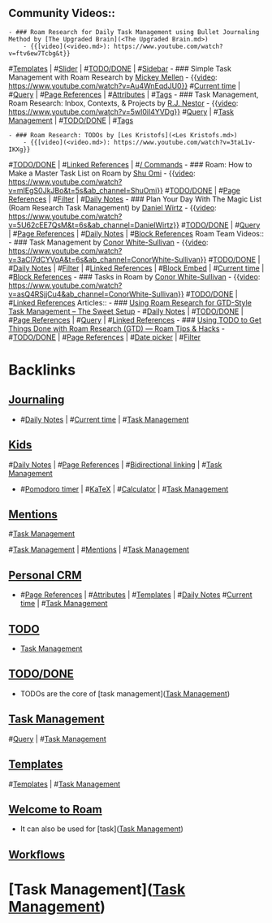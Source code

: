 ## Community Videos::
    - ### Roam Research for Daily Task Management using Bullet Journaling Method by [The Upgraded Brain](<The Upgraded Brain.md>)
        - {{[video](<video.md>): https://www.youtube.com/watch?v=ftv6ew7Tcbg&t}}
#[Templates](<Templates.md>) | #[Slider](<Slider.md>) | #[TODO/DONE](<TODO/DONE.md>) | #[Sidebar](<Sidebar.md>)
    - ### Simple Task Management with Roam Research by [Mickey Mellen](<Mickey Mellen.md>)
        - {{[video](<video.md>): https://www.youtube.com/watch?v=Au4WnEqdJU0}}
#[Current time](<Current time.md>) | #[Query](<Query.md>) | #[Page References](<Page References.md>) | #[Attributes](<Attributes.md>) | #[Tags](<Tags.md>)
    - ### Task Management, Roam Research: Inbox, Contexts, & Projects by [R.J. Nestor](<R.J. Nestor.md>)
        - {{[video](<video.md>): https://www.youtube.com/watch?v=5wI0il4YVDg}}
#[Query](<Query.md>) | #[Task Management](<Task Management.md>) | #[TODO/DONE](<TODO/DONE.md>) | #[Tags](<Tags.md>) 

    - ### Roam Research: TODOs by [Les Kristofs](<Les Kristofs.md>)
        - {{[video](<video.md>): https://www.youtube.com/watch?v=3taL1v-IKXg}}
#[TODO/DONE](<TODO/DONE.md>) | #[Linked References](<Linked References.md>) | #[/ Commands](</ Commands.md>)
    - ### Roam: How to Make a Master Task List on Roam by [Shu Omi](<Shu Omi.md>)
        - {{[video](<video.md>): https://www.youtube.com/watch?v=mIEgS0JkJBo&t=5s&ab_channel=ShuOmi}}
#[TODO/DONE](<TODO/DONE.md>) | #[Page References](<Page References.md>) | #[Filter](<Filter.md>) | #[Daily Notes](<Daily Notes.md>) 
    - ### Plan Your Day With The Magic List (Roam Research Task Management) by [Daniel Wirtz](<Daniel Wirtz.md>)
        - {{[video](<video.md>): https://www.youtube.com/watch?v=5U62cEE7QsM&t=6s&ab_channel=DanielWirtz}}
#[TODO/DONE](<TODO/DONE.md>) | #[Query](<Query.md>) | #[Page References](<Page References.md>) | #[Daily Notes](<Daily Notes.md>) | #[Block References](<Block References.md>) 
Roam Team Videos::
    - ### Task Management by [Conor White-Sullivan](<Conor White-Sullivan.md>)
        - {{[video](<video.md>): https://www.youtube.com/watch?v=3aCl7dCYVqA&t=6s&ab_channel=ConorWhite-Sullivan}}
#[TODO/DONE](<TODO/DONE.md>) | #[Daily Notes](<Daily Notes.md>) | #[Filter](<Filter.md>) | #[Linked References](<Linked References.md>) | #[Block Embed](<Block Embed.md>) | #[Current time](<Current time.md>) | #[Block References](<Block References.md>)
    - ### Tasks in Roam by [Conor White-Sullivan](<Conor White-Sullivan.md>)
        - {{[video](<video.md>): https://www.youtube.com/watch?v=asQ4RSjjCu4&ab_channel=ConorWhite-Sullivan}}
#[TODO/DONE](<TODO/DONE.md>) | #[Linked References](<Linked References.md>) 
Articles::
    - ### [Using Roam Research for GTD-Style Task Management – The Sweet Setup](https://thesweetsetup.com/using-roam-research-for-gtd-style-task-management/)
        - #[Daily Notes](<Daily Notes.md>) | #[TODO/DONE](<TODO/DONE.md>) | #[Page References](<Page References.md>) | #[Query](<Query.md>) | #[Linked References](<Linked References.md>) 
    - ### [Using TODO to Get Things Done with Roam Research (GTD) — Roam Tips & Hacks](https://www.roamtips.com/home/use-todo-get-things-done-roam-research-gtd)
        - #[TODO/DONE](<TODO/DONE.md>) | #[Page References](<Page References.md>) | #[Date picker](<Date picker.md>) | #[Filter](<Filter.md>)

# Backlinks
## [Journaling](<Journaling.md>)
- #[Daily Notes](<Daily Notes.md>) | #[Current time](<Current time.md>) | #[Task Management](<Task Management.md>)

## [Kids](<Kids.md>)
#[Daily Notes](<Daily Notes.md>) | #[Page References](<Page References.md>) | #[Bidirectional linking](<Bidirectional linking.md>) | #[Task Management](<Task Management.md>)

- #[Pomodoro timer](<Pomodoro timer.md>) | #[KaTeX](<KaTeX.md>) | #[Calculator](<Calculator.md>) | #[Task Management](<Task Management.md>)

## [Mentions](<Mentions.md>)
#[Task Management](<Task Management.md>)

#[Task Management](<Task Management.md>) | #[Mentions](<Mentions.md>) | #[Task Management](<Task Management.md>)

## [Personal CRM](<Personal CRM.md>)
- #[Page References](<Page References.md>) | #[Attributes](<Attributes.md>) | #[Templates](<Templates.md>) | #[Daily Notes](<Daily Notes.md>) #[Current time](<Current time.md>) | #[Task Management](<Task Management.md>)

## [TODO](<TODO.md>)
- [Task Management](<Task Management.md>)

## [TODO/DONE](<TODO/DONE.md>)
- TODOs are the core of [task management]([Task Management](<Task Management.md>))

## [Task Management](<Task Management.md>)
#[Query](<Query.md>) | #[Task Management](<Task Management.md>)

## [Templates](<Templates.md>)
#[Templates](<Templates.md>) | #[Task Management](<Task Management.md>)

## [Welcome to Roam](<Welcome to Roam.md>)
- It can also be used for [task]([Task Management](<Task Management.md>))

## [Workflows](<Workflows.md>)
# [Task Management]([Task Management](<Task Management.md>))

